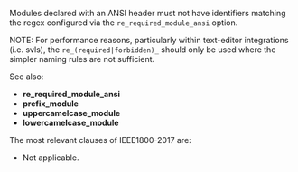 Modules declared with an ANSI header must not have identifiers matching the
regex configured via the `re_required_module_ansi` option.

NOTE: For performance reasons, particularly within text-editor integrations
(i.e. svls), the `re_(required|forbidden)_` should only be used where the
simpler naming rules are not sufficient.

See also:
  - **re_required_module_ansi**
  - **prefix_module**
  - **uppercamelcase_module**
  - **lowercamelcase_module**

The most relevant clauses of IEEE1800-2017 are:
  - Not applicable.
